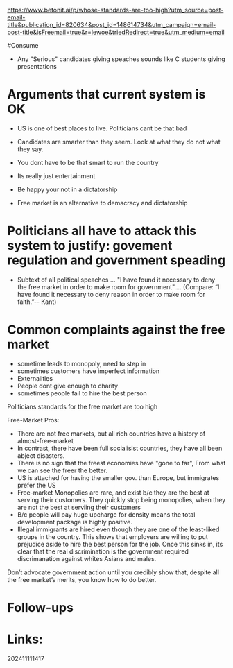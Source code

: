 https://www.betonit.ai/p/whose-standards-are-too-high?utm_source=post-email-title&publication_id=820634&post_id=148614734&utm_campaign=email-post-title&isFreemail=true&r=lewoe&triedRedirect=true&utm_medium=email

#Consume 

- Any "Serious" candidates giving speaches sounds like C students giving presentations

# Arguments that current system is OK
- US is one of best places to live. Politicians cant be that bad 
- Candidates are smarter than they seem. Look at what they do not what they say.
- You dont have to be that smart to run the country
- Its really just entertainment
- Be happy your not in a dictatorship

-  Free market is an alternative to demacracy and dictatorship

# Politicians all have to attack this system to justify: govement regulation and government speading
- Subtext of all political speaches ... "I have found it necessary to deny the free market in order to make room for government".... (Compare: “I have found it necessary to deny reason in order to make room for faith.”-- Kant)

# Common complaints against the free market
- sometime leads to monopoly, need to step in 
- sometimes customers have imperfect information
- Externalities 
- People dont give enough to charity
- sometimes people fail to hire the best person

Politicians standards for the free market are too high

Free-Market Pros:
- There are not free markets, but all rich countries have a history of almost-free-market
- In contrast, there have been full socialisist countries, they have all been abject disasters.
- There is no sign that the freest economies have "gone to far", From what we can see the freer the better.
- US is attached for having the smaller gov. than Europe, but immigrates prefer the US
- Free-market Monopolies are rare, and exist b/c they are the best at serving their customers. They quickly stop being monopolies, when they are not the best at serviing their customers
- B/c people will pay huge upcharge for density means the total development package is highly positive.
- Illegal immigrants are hired even though they are one of the least-liked groups in the country. This shows that employers are willing to put prejudice aside to hire the best person for the job. Once this sinks in, its clear that the real discrimination is the government required discrimanation against whites Asians and males.

Don’t advocate government action until you credibly show that, despite all the free market’s merits, you know how to do better.
# Follow-ups


# Links: 



202411111417
